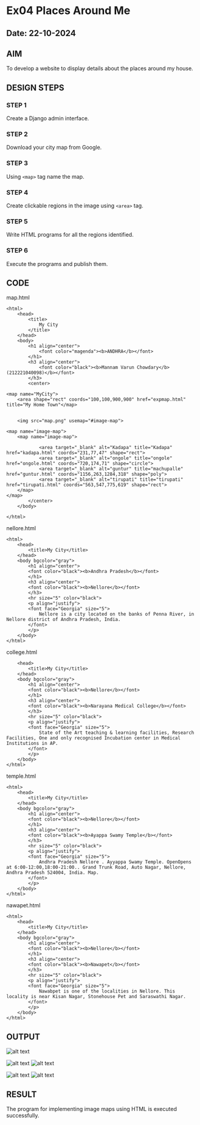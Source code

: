 # Ex04 Places Around Me
## Date: 22-10-2024

## AIM
To develop a website to display details about the places around my house.

## DESIGN STEPS

### STEP 1
Create a Django admin interface.

### STEP 2
Download your city map from Google.

### STEP 3
Using ```<map>``` tag name the map.

### STEP 4
Create clickable regions in the image using ```<area>``` tag.

### STEP 5
Write HTML programs for all the regions identified.

### STEP 6
Execute the programs and publish them.

## CODE
map.html
```
<html>
    <head>
        <title>
            My City
        </title>
    </head>
    <body>
        <h1 align="center">
            <font color="magenda"><b>ANDHRA</b></font>
        </h1>
        <h3 align="center">
            <font color="black"><b>Mannam Varun Chowdary</b> (212221040098)</b></font>
        </h3>
        <center>
            
<map name="MyCity">
    <area shape="rect" coords="100,100,900,900" href="expmap.html" title="My Home Town"</map>
    

    <img src="map.png" usemap="#image-map">

<map name="image-map">
    <map name="image-map">    
    
            <area target="_blank" alt="Kadapa" title="Kadapa" href="kadapa.html" coords="231,77,47" shape="rect">
            <area target="_blank" alt="ongole" title="ongole" href="ongole.html" coords="720,174,71" shape="circle">
            <area target="_blank" alt="guntur" title="machupalle" href="guntur.html" coords="1156,263,1284,318" shape="poly">
            <area target="_blank" alt="tirupati" title="tirupati" href="tirupati.html" coords="563,547,775,619" shape="rect">    
    </map>
</map>
        </center>
    </body>

</html>
```
nellore.html
```
<html>
    <head>
        <title>My City</title>
    </head>
    <body bgcolor="gray">
        <h1 align="center">
        <font color="black"><b>Andhra Pradesh</b></font>
        </h1>
        <h3 align="center">
        <font color="black"><b>Nellore</b></font>
        </h3>
        <hr size="5" color="black">
        <p align="justify">
        <font face="Georgia" size="5">
            Nellore is a city located on the banks of Penna River, in Nellore district of Andhra Pradesh, India.
        </font>
        </p>
    </body>
</html>
```
college.html
```<html>
    <head>
        <title>My City</title>
    </head>
    <body bgcolor="gray">
        <h1 align="center">
        <font color="black"><b>Nellore</b></font>
        </h1>
        <h3 align="center">
        <font color="black"><b>Narayana Medical College</b></font>
        </h3>
        <hr size="5" color="black">
        <p align="justify">
        <font face="Georgia" size="5">
            State of the Art teaching & learning facilities, Research Facilities, One and only recognised Incubation center in Medical Institutions in AP.
        </font>
        </p>
    </body>
</html>
```
temple.html
```
<html>
    <head>
        <title>My City</title>
    </head>
    <body bgcolor="gray">
        <h1 align="center">
        <font color="black"><b>Nellore</b></font>
        </h1>
        <h3 align="center">
        <font color="black"><b>Ayappa Swamy Temple</b></font>
        </h3>
        <hr size="5" color="black">
        <p align="justify">
        <font face="Georgia" size="5">
            Andhra Pradesh Nellore . Ayyappa Swamy Temple. OpenOpens at 6:00-12:00,18:00-21:00.. Grand Trunk Road, Auto Nagar, Nellore, Andhra Pradesh 524004, India. Map.
        </font>
        </p>
    </body>
</html>
```
nawapet.html
```
<html>
    <head>
        <title>My City</title>
    </head>
    <body bgcolor="gray">
        <h1 align="center">
        <font color="black"><b>Nellore</b></font>
        </h1>
        <h3 align="center">
        <font color="black"><b>Nawapet</b></font>
        </h3>
        <hr size="5" color="black">
        <p align="justify">
        <font face="Georgia" size="5">
            Nawabpet is one of the localities in Nellore. This locality is near Kisan Nagar, Stonehouse Pet and Saraswathi Nagar. 
        </font>
        </p>
    </body>
</html>
```


## OUTPUT
![alt text](<Screenshot 2024-10-24 110018-1.png>)

![alt text](<Screenshot 2024-10-24 110040-1.png>)
![alt text](<Screenshot 2024-10-24 110059-1.png>)

![alt text](<Screenshot 2024-10-24 110117-1.png>)
![alt text](<Screenshot 2024-10-24 110133-1.png>)
## RESULT
The program for implementing image maps using HTML is executed successfully.
